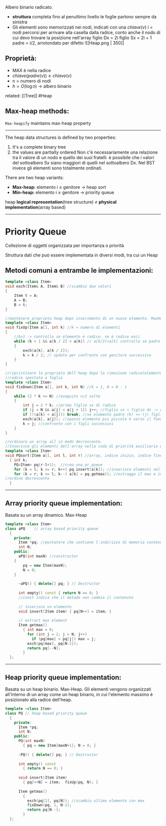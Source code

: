 Albero binario radicato. 
- **struttura** completa fino al penultimo livello
	le foglie partono sempre da sinistra
- Gli elementi sono memorizzati nei nodi, indicati con una $chiave(v)$
	i = nodi percorsi per arrivare alla casella dalla radice, conto anche il nodo di cui devo trovare la posizione nell'array
	figlio Dx = 2i
	figlio Sx = 2i + 1 
	padre = i/2, arrotondato per difetto
![[Heap.png | 350]]

## Proprietà: 
- MAX è nella radice
- $chiave(padre(v)) ≥ chiave(v)$
- n = numero di nodi
- $h = O(\log n)$ → albero binario

related: [[Tree]]
#Heap 

## Max-heap methods:

`Max-heapify` maintains max-heap property

---
The heap data structures is defined by two properties:
1. It's a complete binary tree
2. the values are partially ordered
	Non c'è necessariamente una relazione tra il valore di un nodo e quello dei suoi fratelli. è possibile che i valori del sottoalbero Sx siano maggiori di quelli nel sottoalbero Dx.
	Nel BST invece gli elementi sono totalmente ordinati.

There are two heap variants:
- **Max-heap:** elemento i $\le$ genitore → heap sort
- **Min-heap:** elemento i $\ge$ genitore → priority queue

heap **logical representation**(tree structure) $\neq$ **physical implementation**(array based)

---
# Priority Queue
Collezione di oggetti organizzata per importanza o priorità

Struttura dati che può essere implementata in diversi modi, tra cui un Heap

## Metodi comuni a entrambe le implementazioni:

```c++
template <class Item>
void exch(Item& A, Item& B) //scambio due valori
{
    Item t = A; 
    A = B; 
    B = t;
}

//mantenere proprieta heap dopo inserimento di un nuovo elemento. MaxHeap
template <class Item>
void fixUp(Item a[], int k) //k = numero di elementi
{
    //k>1 -> controlla se elemento è radice. se è radice esci
    while (k > 1 && a[k / 2] < a[k]) // a[k/2]<a[k] controlla se padre < figlio. se falso esci.
    {
        exch(a[k], a[k / 2]); 
        k = k / 2; // update per confronto con genitore successivo
    }
}

//ripristinare la proprieta dell'heap dopo la rimozione radice(elemento max)
//radice spostata a foglia
template <class Item>
void fixDown(Item a[], int k, int N) //k = 1, N = N - 1
{
    while (2 * k <= N) //eseguito n/2 volte
    {
        int j = 2 * k; //primo figlio sx di radice
        if (j < N && a[j] < a[j + 1]) j++; //figlio sx < figlio dx -> dx maggiore, confronto con padre
        if (!(a[k] < a[j])) break; //se elemento padre (k) >= (j) figlio -> gia ripristinato, fine ciclo
        exch(a[k], a[j]); //sposto elemento piu piccolo k verso il fondo 
        k = j; //confronto con i figli successivi
    }
}

//ordinare un array a[] in modo decrescente. 
//Inserisce gli elementi dell'array nella coda di priorità ausiliaria e li estrae uno alla volta, riportando l'array in ordine.
template <class Item>
void PQsort(Item a[], int l, int r) //array, indice inizio, indice fine.
  { int k;
    PQ<Item> pq(r-l+1);  //creo una pr_queue
    for (k = l; k <= r; k++) pq.insert(a[k]); //inserisco elementi nella queue
    for (k = r; k >= l; k--) a[k] = pq.getmax(); //estraggo il max e inserisco in a
//ordine decrescente
  }
```

---
## Array priority queue implementation:

Basata su un array dinamico.
Max-Heap

```c++
template <class Item>
class aPQ    // array based priority queue
  {
    private:
      Item *pq; //puntatore che contiene l'indirizzo di memoria contenuto nell'array
      int N;
    public:
      aPQ(int maxN) //constructor
    { 
        pq = new Item[maxN]; 
        N = 0; 
    }
        
	  ~aPQ() { delete[] pq; } // Destructor
	  
      int empty() const { return N == 0; } 
      //const indica che il metodo non cambia il contenuto
      
	  // inserisce un elemento
      void insert(Item item) { pq[N++] = item; }
        
	  // extract max element
      Item getmax()
        { int max = 0;
          for (int j = 1; j < N; j++)
            if (pq[max] < pq[j]) max = j;
          exch(pq[max], pq[N-1]);  
          return pq[--N];
        }
  };
```

---
## Heap priority queue implementation:

Basata su un heap binario. Max-Heap.
Gli elementi vengono organizzati all'interno di un array come un heap binario, in cui l'elemento massimo è posizionato alla radice dell'heap. 

```c++
template <class Item>
class PQ // heap based priority queue
  {
    private:
      Item *pq; 
      int N;
    public:
      PQ(int maxN)
        { pq = new Item[maxN+1]; N = 0; }
        
	  ~PQ() { delete[] pq; } // Destructor
	  
      int empty() const
        { return N == 0; }
        
      void insert(Item item)
        { pq[++N] = item;  fixUp(pq, N); }
        
      Item getmax()
        { 
          exch(pq[1], pq[N]); //scambio ultimo elemento con max
          fixDown(pq, 1, N-1); 
          return pq[N--]; 
        }
  };
```
